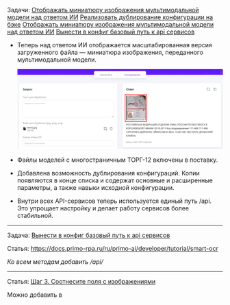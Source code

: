 Задачи: [Отображать миниатюру изображения мультимодальной модели над ответом ИИ](https://azure-dos.s1.primo1.orch/PrimoCollection/AI/_workitems/edit/33112) 
[Реализовать дублирование конфигурации на бэке](https://azure-dos.s1.primo1.orch/PrimoCollection/AI/_workitems/edit/30075)
[Отображать миниатюру изображения мультимодальной модели над ответом ИИ](https://azure-dos.s1.primo1.orch/PrimoCollection/AI/_workitems/edit/33112)
[Вынести в конфиг базовый путь к api сервисов](https://azure-dos.s1.primo1.orch/PrimoCollection/AI/_workitems/edit/32999)

- Теперь над ответом ИИ отображается масштабированная версия загруженного файла — миниатюра изображения, переданного мультимодальной модели.

  ![image.png](/.attachments/image-8bb3ae40-f296-4e88-84ae-27c75337cabc.png)


- Файлы моделей с многостраничным ТОРГ-12 включены в поставку.

- Добавлена возможность дублирования конфигураций. Копии появляются в конце списка и содержат основные и расширенные параметры, а также навыки исходной конфигурации. 

- Внутри всех API-сервисов теперь используется единый путь /api. Это упрощает настройку и делает работу сервисов более стабильной.
       
***

Задача: [Вынести в конфиг базовый путь к api сервисов](https://azure-dos.s1.primo1.orch/PrimoCollection/AI/_workitems/edit/32999)

Статья: https://docs.primo-rpa.ru/ru/primo-ai/developer/tutorial/smart-ocr

_Ко всем методам добавить /api/_


***
Статья: [Шаг 3. Соотнесите поля с изображениями](https://docs.primo-rpa.ru/ru/primo-ai/user/smart-ocr/labeling/operations-with-labeling)

Можно добавить в 